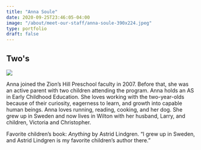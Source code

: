 ```yaml
---
title: "Anna Soule"
date: 2020-09-25T23:46:05-04:00
image: "/about/meet-our-staff/anna-soule-390x224.jpeg"
type: portfolio
draft: false
---
```


## Two's

![](/about/meet-our-staff/anna-soule-150x150.jpeg)

Anna joined the Zion’s Hill Preschool faculty in 2007. Before that, she was an active parent with two children attending the program. Anna holds an AS in Early Childhood Education. She loves working with the two-year-olds because of their curiosity, eagerness to learn, and growth into capable human beings. Anna loves running, reading, cooking, and her dog. She grew up in Sweden and now lives in Wilton with her husband, Larry, and children, Victoria and Christopher.

Favorite children’s book: *Anything* by Astrid Lindgren. “I grew up in Sweden, and Astrid Lindgren is my favorite children’s author there.”
